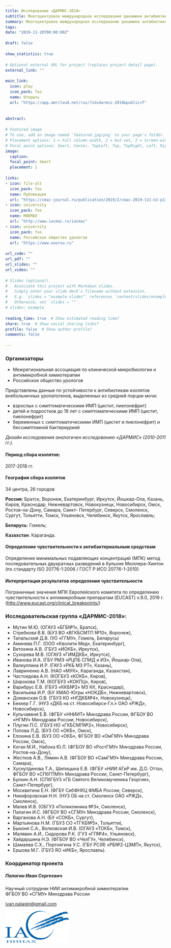 ```yaml
---
title: Исследование «ДАРМИС-2018» 
subtitle: Многоцентровое международное исследование динамики антибиотикорезистентности возбудителей внебольничных инфекций мочевых путей в различных субпопуляциях пациентов
summary: Многоцентровое международное исследование динамики антибиотикорезистентности возбудителей внебольничных инфекций мочевых путей в различных субпопуляциях пациентов
tags:
date: "2019-11-20T00:00:00Z"

draft: false

show_statistics: true

# Optional external URL for project (replaces project detail page).
external_link: "" 

main_link: 
  icon: play
  icon_pack: fas
  name: Открыть
  url: "https://app.amrcloud.net/rus/?id=darmis-2018&public=T"


abstract: 

# Featured image
# To use, add an image named `featured.jpg/png` to your page's folder.
# Placement options: 1 = Full column width, 2 = Out-set, 3 = Screen-width
# Focal point options: Smart, Center, TopLeft, Top, TopRight, Left, Right, BottomLeft, Bottom, BottomRight
image:
  caption: 
  focal_point: Smart
  placement: 1

links:
- icon: file-alt
  icon_pack: fas
  name: Публикация
  url: "https://cmac-journal.ru/publication/2019/2/cmac-2019-t21-n2-p134"
- icon: university
  icon_pack: fas
  name: МАКМАХ
  url: "http://www.iacmac.ru/iacmac"
- icon: university
  icon_pack: fas
  name: Российское общество урологов
  url: "https://www.ooorou.ru"

url_code: ""
url_pdf: ""
url_slides: ""
url_video: ""

# Slides (optional).
#   Associate this project with Markdown slides.
#   Simply enter your slide deck's filename without extension.
#   E.g. `slides = "example-slides"` references `content/slides/example-slides.md`.
#   Otherwise, set `slides = ""`.
# slides: example

reading_time: true  # Show estimated reading time?
share: true  # Show social sharing links?
profile: false  # Show author profile?
comments: false 

---
```


### Организаторы

- Межрегиональная ассоциация по клинической микробиологии и антимикробной химиотерапии
- Российское общество урологов

Представлены данные по устойчивости к антибиотикам изолятов внебольничных уропатогенов, выделенных из средней порции мочи:

- взрослых с симптоматическими ИМП (цистит, пиелонефрит)
- детей и подростков до 18 лет с симптоматическими ИМП (цистит, пиелонефрит)
- беременных с симптоматическими ИМП (цистит и пиелонефрит) и бессимптомной бактериурией

*Дизайн исследования аналогичен исследованию «ДАРМИС» (2010-2011 гг.).*

#### Период сбора изолятов: 

2017-2018 гг.

#### География сбора изолятов

34 центра, 26 городов 

**Россия:** Братск, Воронеж, Екатеринбург, Иркутск, Йошкар-Ола, Казань, Киров, Краснодар, Нижневартовск, Новокузнецк, Новосибирск, Омск, Ростов-на-Дону, Самара, Санкт- Петербург, Северск, Смоленск, Сургут, Тольятти, Томск, Ульяновск, Челябинск, Якутск, Ярославль;

**Беларусь**: Гомель;

**Казахстан**: Караганда.

#### Определение чувствительности к антибактериальным средствам

Определение минимальных подавляющих концентраций (МПК) метод последовательных двукратных разведений в бульоне Мюллера–Хинтон (по стандарту ISO 20776-1:2006 / ГОСТ Р ИСО 20776-1-2010)

#### Интерпретация результатов определения чувствительности
Пограничные значения МПК Европейского комитета по определению чувствительности к антимикробным препаратам (EUCAST) v.9.0, 2019 г. (http://www.eucast.org/clinical_breakpoints/)

### Исследовательская группа «ДАРМИС-2018»:

- Мутин М.Ю. (ОГАУЗ «БГБ№1», Братск), 
- Стребкова В.В. (БУЗ ВО «ВГКБСМТП №10», Воронеж), 
- Тапальский Д.В. (УО «ГГМУ», Гомель, Беларусь)
- Аминева П.Г. (ООО «Кволити Мед», Екатеринбург), 
- Ветохина А.В. (ГБУЗ «ИОКБ», Иркутск), 
- Сухорева М.В. (ОГАУЗ «ГИМДКБ», Иркутск), 
- Иванова И.А. (ГБУ РМЭ «РЦПБ СПИД и ИЗ», Йошкар-Ола), 
- Валиуллина И.Р. (ГАУЗ «РКБ МЗ РТ», Казань), 
- Лавриненко А.В. (НАО «МУК», Караганда, Казахстан),
- Частоедова А.Н. (КОГБУЗ «КОКБ», Киров), 
- Широкова Т.М. (КОГБУЗ «КОКПЦ», Киров), 
- Варибрус Е.В. (ГБУЗ «ККБ№2» МЗ КК, Краснодар), 
- Васильева И.Р. (БУ ХМАО-Югры «НОКДБ», Нижневартовск), 
- Доманская О.В. (ГБУЗ КО «НГДКБ№4», Новокузнецк), 
- Беккер Г.Г. (НУЗ «ДКБ на ст. Новосибирск-Гл.» ОАО «РЖД», Новосибирск), 
- Кульчавеня Е.В. (ФГБУ «ННИИТ» Минздрава России, ФГБОУ ВО «НГМУ» Минздрава России, Новосибирск), 
- Плугин П.С. (ГБУЗ НО «ГКБСМП№2», Новосибирск), 
- Попова Л.Д. (БУЗ ОО «ОКБ», Омск), 
- Елохина Е.В. (БУЗ ОО «ОКБ», ФГБОУ ВО «ОмГМУ» Минздрава России, Омск), 
- Коган М.И., Набока Ю.Л. (ФГБОУ ВО «РостГМУ» Минздрава России, Ростов-на-Дону), 
- Жестков А.В., Лямин А.В. (ФГБОУ ВО «СамГМУ» Минздрава России, Самара), 
- Хуснутдинова Т.А., Шипицына Е.В. (ФГБУ «НИИ АГиР им. Д.О. Отта», ФГБОУ ВО «СПбГПМУ» Минздрава России, Санкт-Петербург), 
- Булкин А.Н. (СПбГБУЗ «ГБ Святого Великомученика Георгия», Санкт-Петербург), 
- Москвитина Е.Н. (ФГБУ СибФНКЦ ФМБА России, Северск), 
- Никифоровская Н.Н. (НУЗ ОБ на ст. Смоленск ОАО «РЖД», Смоленск), 
- Малев И.В. (ОБГУЗ «Поликлиника №3», Смоленск), 
- Палагин И.С. (ФГБОУ ВО «СГМУ» Минздрава России, Смоленск),
- Варганова А.Н. (БУ «СОКБ», Сургут), 
- Мартьянова Н.М. (ГБУЗ СО «ТГКБ№5», Тольятти), 
- Быконя С.А., Волковская И.В. (ОГАУЗ «ТОКБ», Томск), 
- Малявин А.И., Сидорова Р.К. (ГУЗ «ГП№4», Ульяновск), 
- Хайдаршина Н.Э. (ФГБОУ ВО «ЧелГУ», Челябинск), 
- Шамаева С.Х., Портнягина У.С. (ГБУ РС(Я) «РБ№2-ЦЭМП», Якутск), 
- Ершова М.Г. (ГБУЗ ЯО «ИКБ», Ярославль).

<div class="media">
  <div class="media-body">
    <h3 class="mt-0 mb-1">Координатор проекта</h3>
    <h5>Палагин Иван Сергеевич</h5>
    <p>Научный сотрудник НИИ антимикробной химиотерапии<br>ФГБОУ ВО «СГМУ» Минздрава России</p>
    <p><a href="ivan.palagin@gmail.com" target="_blank">ivan.palagin@gmail.com</a></p>
  </div>
  <img class="ml-3" src="iac.png" style="width: 200px" alt="НИИ антимикробной химиотерапии ФГБОУ ВО «СГМУ» Минздрава России">
</div>
